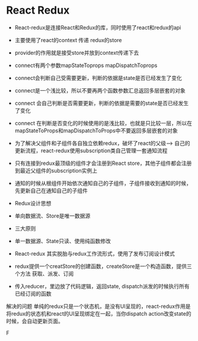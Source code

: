 # React Redux

* React-redux是连接React和Redux的库，同时使用了react和redux的api
* 主要使用了react的context 传递 redux的store
* provider的作用就是接受store并放到context传递下去
* connect有两个参数mapStateToprops mapDispatchToprops
* connect会判断自己受需要更新，判断的依据是state是否已经发生了变化
* connect是一个浅比较，所以不要再两个函数参数汇总返回多层嵌套的对象
* connect 会自己判断是否需要更新，判断的依据是需要的state是否已经发生了变化
* connect 在判断是否变化的时候使用的是浅比较，也就是只比较一层，所以在mapStateToProps和mapDispatchToProps中不要返回多层嵌套的对象
* 为了解决父组件和子组件各自独立依赖redux，破坏了react的父级--> 自己的更新流程，react-redux使用subscription类自己管理一套通知流程
* 只有连接到redux最顶级的组件才会注册到React store，其他子组件都会注册到最近父组件的subscription实例上
* 通知的时候从根组件开始依次通知自己的子组件，子组件接收到通知的时候，先更新自己在通知自己的子组件


* Redux设计思想
* 单向数据流、Store是唯一数据源
* 三大原则
* 单一数据源、State只读、使用纯函数修改

* React-redux 其实脱胎与redux工作流形式，使用了发布订阅设计模式
* redux提供一个creatStore的创建函数，createStore是一个构造函数，提供三个方法 获取、派发、订阅
* 传入reducer，里边放了代码逻辑，返回state, dispatch派发的时候执行所有已经订阅的函数


解决的问题
单纯的redux只是一个状态机，是没有UI呈现的，react-redux作用是将redux的状态机和react的UI呈现绑定在一起，当你dispatch action改变state的时候，会自动更新页面。

F